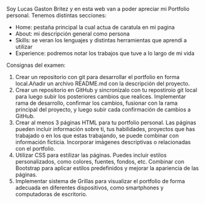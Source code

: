 Soy Lucas Gaston Britez y en esta web van a poder apreciar mi Portfolio personal.
Tenemos distintas secciones:

- Home: pestaña principal la cual actua de caratula en mi pagina
- About: mi descripción general como persona
- Skills: se veran los lenguajes y distintas herramientas que aprendí a utilizar
- Experience: podremos notar los trabajos que tuve a lo largo de mi vida

Consignas del examen:

1. Crear un repositorio con git para desarrollar el portfolio en forma local.Añadir un archivo README.md con la descripción del proyecto.
2. Crear un repositorio en GitHub y sincronízalo con tu repostiroio git local para luego subir los posteriores cambios que realices.
   Implementar rama de desarrollo, confirmar los cambios, fusionar con la rama principal del proyecto, y luego subir cada confirmación
   de cambios a GitHub.
3. Crear al menos 3 páginas HTML para tu portfolio personal. Las páginas pueden incluir información sobre ti, tus habilidades, proyectos que has trabajado o en los que estas trabajando, se puede combinar con información ficticia. Incorporar imágenes descriptivas o relacionadas con el portfolio.
4. Utilizar CSS para estilizar las páginas. Puedes incluir estilos personalizados, como colores, fuentes, fondos, etc. Combinar con Bootstrap para aplicar estilos predefinidos y mejorar la apariencia de las páginas.
5. Implementar sistema de Grillas para visualizar el portfolio de forma adecuada en diferentes dispositivos, como smartphones y computadoras de escritorio.
